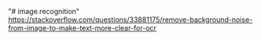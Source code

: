 "# image.recognition" 
https://stackoverflow.com/questions/33881175/remove-background-noise-from-image-to-make-text-more-clear-for-ocr
